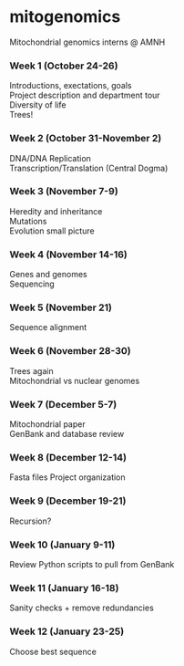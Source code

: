 # mitogenomics
Mitochondrial genomics interns @ AMNH

### Week 1 (October 24-26)
Introductions, exectations, goals <br />
Project description and department tour<br />
Diversity of life<br />
Trees!<br />

### Week 2 (October 31-November 2)
DNA/DNA Replication<br />
Transcription/Translation (Central Dogma)<br />

### Week 3 (November 7-9)
Heredity and inheritance<br />
Mutations <br />
Evolution small picture<br />

### Week 4 (November 14-16)
Genes and genomes<br />
Sequencing <br />

### Week 5 (November 21)
Sequence alignment<br />

### Week 6 (November 28-30)
Trees again<br />
Mitochondrial vs nuclear genomes <br />

### Week 7 (December 5-7)
Mitochondrial paper <br />
GenBank and database review <br />

### Week 8 (December 12-14)
Fasta files
Project organization

### Week 9 (December 19-21) 
Recursion? 

### Week 10 (January 9-11)
Review
Python scripts to pull from GenBank

### Week 11 (January 16-18)
Sanity checks + remove redundancies

### Week 12 (January 23-25)
Choose best sequence
